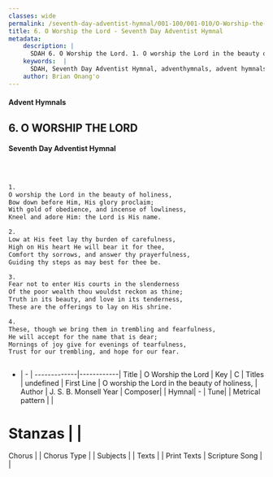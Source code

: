 ```yaml
---
classes: wide
permalink: /seventh-day-adventist-hymnal/001-100/001-010/O-Worship-the-Lord/
title: 6. O Worship the Lord - Seventh Day Adventist Hymnal
metadata:
    description: |
      SDAH 6. O Worship the Lord. 1. O worship the Lord in the beauty of holiness, Bow down before Him, His glory proclaim; With gold of obedience, and incense of lowliness, Kneel and adore Him: the Lord is His name.
    keywords:  |
      SDAH, Seventh Day Adventist Hymnal, adventhymnals, advent hymnals, O Worship the Lord, O worship the Lord in the beauty of holiness, 
    author: Brian Onang'o
---
```


#### Advent Hymnals
## 6. O WORSHIP THE LORD
#### Seventh Day Adventist Hymnal

```txt



1.
O worship the Lord in the beauty of holiness,
Bow down before Him, His glory proclaim;
With gold of obedience, and incense of lowliness,
Kneel and adore Him: the Lord is His name.

2.
Low at His feet lay thy burden of carefulness,
High on His heart He will bear it for thee,
Comfort thy sorrows, and answer thy prayerfulness,
Guiding thy steps as may best for thee be.

3.
Fear not to enter His courts in the slenderness
Of the poor wealth thou wouldst reckon as thine;
Truth in its beauty, and love in its tenderness,
These are the offerings to lay on His shrine.

4.
These, though we bring them in trembling and fearfulness,
He will accept for the name that is dear;
Mornings of joy give for evenings of tearfulness,
Trust for our trembling, and hope for our fear.



```

- |   -  |
-------------|------------|
Title | O Worship the Lord |
Key | C |
Titles | undefined |
First Line | O worship the Lord in the beauty of holiness, |
Author | J. S. B. Monsell
Year | 
Composer|  |
Hymnal|  - |
Tune|  |
Metrical pattern | |
# Stanzas |  |
Chorus |  |
Chorus Type |  |
Subjects |  |
Texts |  |
Print Texts | 
Scripture Song |  |
  
